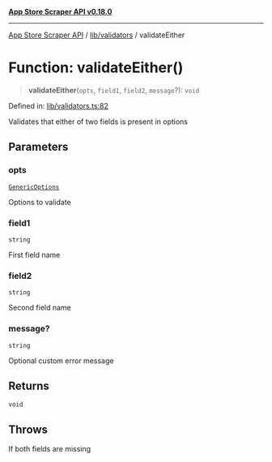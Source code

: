[**App Store Scraper API v0.18.0**](../../../README.md)

***

[App Store Scraper API](../../../modules.md) / [lib/validators](../README.md) / validateEither

# Function: validateEither()

> **validateEither**(`opts`, `field1`, `field2`, `message`?): `void`

Defined in: [lib/validators.ts:82](https://github.com/facundoolano/app-store-scraper/blob/113d925388ad33c5af9077ca637c241f2bf7e574/lib/validators.ts#L82)

Validates that either of two fields is present in options

## Parameters

### opts

[`GenericOptions`](../interfaces/GenericOptions.md)

Options to validate

### field1

`string`

First field name

### field2

`string`

Second field name

### message?

`string`

Optional custom error message

## Returns

`void`

## Throws

If both fields are missing

